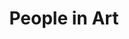---
pid: FS186
title: People in Art
location_transcription: Festival Pier
zipcode: '60622'
outside_phl: 'Chicago IL '
neighborhood: 
age: '30'
age_range: 30-39
instagram: 
image_file_name: FS_186.jpg
proposal_transcription: monument people in art + it can become interactive as a play
  ground
topic: Art,Figure
topic_summary: 0, 0
type: Interactive,Playground
keywords_other: 
credit: Iryna Chikhichina
image_labels: 
twitter: 
facebook: 
permalink: "/monuments/fs186/"
layout: item-page
---